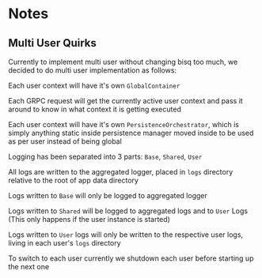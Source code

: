 # Notes

## Multi User Quirks

Currently to implement multi user without changing bisq too much, we decided to do multi user implementation as follows:

Each user context will have it's own `GlobalContainer`

Each GRPC request will get the currently active user context and pass it around to know in what context it is getting executed

Each user context will have it's own `PersistenceOrchestrator`, which is simply anything static inside persistence manager moved inside to be used as per user instead of being global

Logging has been separated into 3 parts: `Base`, `Shared`, `User`

All logs are written to the aggregated logger, placed in `logs` directory relative to the root of app data directory

Logs written to `Base` will only be logged to aggregated logger

Logs written to `Shared` will be logged to aggregated logs and to `User` Logs (This only happens if the user instance is started)

Logs written to `User` logs will only be written to the respective user logs, living in each user's `logs` directory

To switch to each user currently we shutdown each user before starting up the next one
